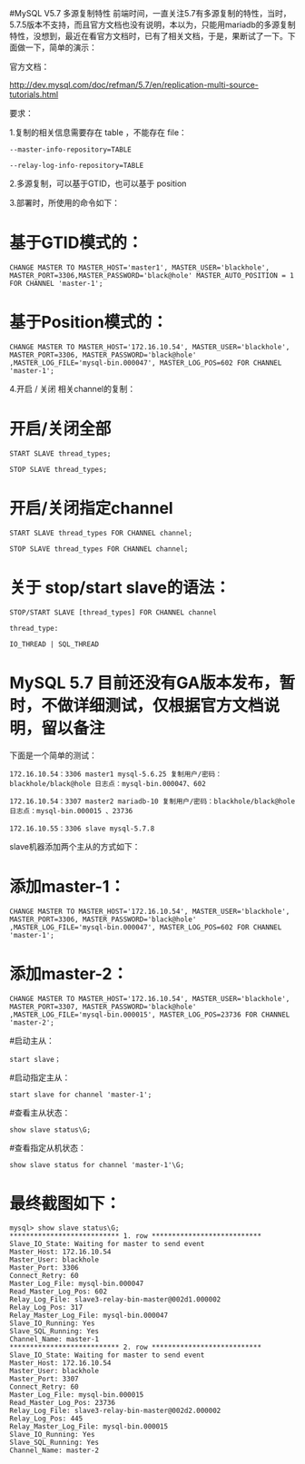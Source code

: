 #MySQL V5.7 多源复制特性
前端时间，一直关注5.7有多源复制的特性，当时，5.7.5版本不支持，而且官方文档也没有说明，本以为，只能用mariadb的多源复制特性，没想到，最近在看官方文档时，已有了相关文档，于是，果断试了一下。下面做一下，简单的演示：

官方文档：

http://dev.mysql.com/doc/refman/5.7/en/replication-multi-source-tutorials.html

要求：

1.复制的相关信息需要存在 table ，不能存在 file：
```
--master-info-repository=TABLE

--relay-log-info-repository=TABLE
```
2.多源复制，可以基于GTID，也可以基于 position

3.部署时，所使用的命令如下：

# 基于GTID模式的：
```
CHANGE MASTER TO MASTER_HOST='master1', MASTER_USER='blackhole', MASTER_PORT=3306,MASTER_PASSWORD='black@hole' MASTER_AUTO_POSITION = 1 FOR CHANNEL 'master-1';
```
# 基于Position模式的：
```
CHANGE MASTER TO MASTER_HOST='172.16.10.54', MASTER_USER='blackhole', MASTER_PORT=3306, MASTER_PASSWORD='black@hole' ,MASTER_LOG_FILE='mysql-bin.000047', MASTER_LOG_POS=602 FOR CHANNEL 'master-1';
```
4.开启 / 关闭 相关channel的复制：

# 开启/关闭全部
```
START SLAVE thread_types;

STOP SLAVE thread_types;
```
# 开启/关闭指定channel
```
START SLAVE thread_types FOR CHANNEL channel;

STOP SLAVE thread_types FOR CHANNEL channel;
```
# 关于 stop/start slave的语法：
```
STOP/START SLAVE [thread_types] FOR CHANNEL channel

thread_type:

IO_THREAD | SQL_THREAD
```
# MySQL 5.7 目前还没有GA版本发布，暂时，不做详细测试，仅根据官方文档说明，留以备注
下面是一个简单的测试：
```
172.16.10.54：3306 master1 mysql-5.6.25 复制用户/密码：blackhole/black@hole 日志点：mysql-bin.000047、602

172.16.10.54：3307 master2 mariadb-10 复制用户/密码：blackhole/black@hole 日志点：mysql-bin.000015 、23736

172.16.10.55：3306 slave mysql-5.7.8
```
slave机器添加两个主从的方式如下：

# 添加master-1：
```
CHANGE MASTER TO MASTER_HOST='172.16.10.54', MASTER_USER='blackhole', MASTER_PORT=3306, MASTER_PASSWORD='black@hole' ,MASTER_LOG_FILE='mysql-bin.000047', MASTER_LOG_POS=602 FOR CHANNEL 'master-1';
```
# 添加master-2：
```
CHANGE MASTER TO MASTER_HOST='172.16.10.54', MASTER_USER='blackhole', MASTER_PORT=3307, MASTER_PASSWORD='black@hole' ,MASTER_LOG_FILE='mysql-bin.000015', MASTER_LOG_POS=23736 FOR CHANNEL 'master-2';
```
#启动主从：
```
start slave；
```
#启动指定主从：
```
start slave for channel 'master-1';
```
#查看主从状态：
```
show slave status\G;
```
#查看指定从机状态：
```
show slave status for channel 'master-1'\G;
```
# 最终截图如下：
```
mysql> show slave status\G;
*************************** 1. row ***************************
Slave_IO_State: Waiting for master to send event
Master_Host: 172.16.10.54
Master_User: blackhole
Master_Port: 3306
Connect_Retry: 60
Master_Log_File: mysql-bin.000047
Read_Master_Log_Pos: 602
Relay_Log_File: slave3-relay-bin-master@002d1.000002
Relay_Log_Pos: 317
Relay_Master_Log_File: mysql-bin.000047
Slave_IO_Running: Yes
Slave_SQL_Running: Yes
Channel_Name: master-1
*************************** 2. row ***************************
Slave_IO_State: Waiting for master to send event
Master_Host: 172.16.10.54
Master_User: blackhole
Master_Port: 3307
Connect_Retry: 60
Master_Log_File: mysql-bin.000015
Read_Master_Log_Pos: 23736
Relay_Log_File: slave3-relay-bin-master@002d2.000002
Relay_Log_Pos: 445
Relay_Master_Log_File: mysql-bin.000015
Slave_IO_Running: Yes
Slave_SQL_Running: Yes
Channel_Name: master-2

```